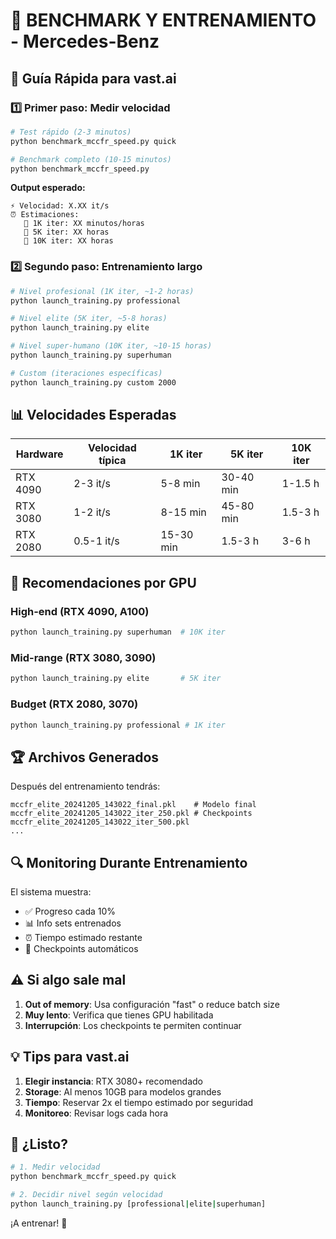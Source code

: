 # 🏁 BENCHMARK Y ENTRENAMIENTO - Mercedes-Benz

## 🚀 Guía Rápida para vast.ai

### 1️⃣ **Primer paso: Medir velocidad**

```bash
# Test rápido (2-3 minutos)
python benchmark_mccfr_speed.py quick

# Benchmark completo (10-15 minutos) 
python benchmark_mccfr_speed.py
```

**Output esperado:**
```
⚡ Velocidad: X.XX it/s
⏰ Estimaciones:
   🎯 1K iter: XX minutos/horas
   🎯 5K iter: XX horas  
   🎯 10K iter: XX horas
```

### 2️⃣ **Segundo paso: Entrenamiento largo**

```bash
# Nivel profesional (1K iter, ~1-2 horas)
python launch_training.py professional

# Nivel elite (5K iter, ~5-8 horas)  
python launch_training.py elite

# Nivel super-humano (10K iter, ~10-15 horas)
python launch_training.py superhuman

# Custom (iteraciones específicas)
python launch_training.py custom 2000
```

## 📊 **Velocidades Esperadas**

| Hardware | Velocidad típica | 1K iter | 5K iter | 10K iter |
|----------|------------------|---------|---------|----------|
| RTX 4090 | 2-3 it/s | 5-8 min | 30-40 min | 1-1.5 h |
| RTX 3080 | 1-2 it/s | 8-15 min | 45-80 min | 1.5-3 h |
| RTX 2080 | 0.5-1 it/s | 15-30 min | 1.5-3 h | 3-6 h |

## 🎯 **Recomendaciones por GPU**

### **High-end (RTX 4090, A100)**
```bash
python launch_training.py superhuman  # 10K iter
```

### **Mid-range (RTX 3080, 3090)**  
```bash
python launch_training.py elite       # 5K iter
```

### **Budget (RTX 2080, 3070)**
```bash
python launch_training.py professional # 1K iter
```

## 🏆 **Archivos Generados**

Después del entrenamiento tendrás:
```
mccfr_elite_20241205_143022_final.pkl    # Modelo final
mccfr_elite_20241205_143022_iter_250.pkl # Checkpoints
mccfr_elite_20241205_143022_iter_500.pkl
...
```

## 🔍 **Monitoring Durante Entrenamiento**

El sistema muestra:
- ✅ Progreso cada 10% 
- 📊 Info sets entrenados
- ⏰ Tiempo estimado restante
- 💾 Checkpoints automáticos

## ⚠️ **Si algo sale mal**

1. **Out of memory**: Usa configuración "fast" o reduce batch size
2. **Muy lento**: Verifica que tienes GPU habilitada 
3. **Interrupción**: Los checkpoints te permiten continuar

## 💡 **Tips para vast.ai**

1. **Elegir instancia**: RTX 3080+ recomendado
2. **Storage**: Al menos 10GB para modelos grandes  
3. **Tiempo**: Reservar 2x el tiempo estimado por seguridad
4. **Monitoreo**: Revisar logs cada hora

## 🎉 **¿Listo?**

```bash
# 1. Medir velocidad
python benchmark_mccfr_speed.py quick

# 2. Decidir nivel según velocidad
python launch_training.py [professional|elite|superhuman]
```

¡A entrenar! 🚀 